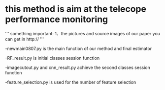 # this method is aim at the telecope performance monitoring
''' something important: 1、the pictures and source images of our paper you can get in http:// '''

-newmain0807.py is the main function of our method and final estimator

-RF_result.py is initial classes session function

-imagecutout.py and cnn_result.py achieve the second classes session function

-feature_selection.py is used for the number of feature selection
